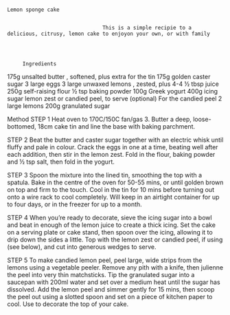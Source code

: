                                                                         Lemon sponge cake


                                   This is a simple recipie to a delicious, citrusy, lemon cake to enjoyon your own, or with family

               
        
        
         Ingredients

175g unsalted butter , softened, plus extra for the tin
175g golden caster sugar
3 large eggs
3 large unwaxed lemons , zested, plus 4-4 ½ tbsp juice
250g self-raising flour
½ tsp baking powder
100g Greek yogurt
400g icing sugar
lemon zest or candied peel, to serve (optional)
For the candied peel
2 large lemons
200g granulated sugar


Method
STEP 1
Heat oven to 170C/150C fan/gas 3. Butter a deep, loose-bottomed, 18cm cake tin and line the base with baking parchment. 

STEP 2
Beat the butter and caster sugar together with an electric whisk until fluffy and pale in colour. Crack the eggs in one at a time, beating well after each addition, then stir in the lemon zest. Fold in the flour, baking powder and ½ tsp salt, then fold in the yogurt. 

STEP 3
Spoon the mixture into the lined tin, smoothing the top with a spatula. Bake in the centre of the oven for 50-55 mins, or until golden brown on top and firm to the touch. Cool in the tin for 10 mins before turning out onto a wire rack to cool completely. Will keep in an airtight container for up to four days, or in the freezer for up to a month. 

STEP 4
When you’re ready to decorate, sieve the icing sugar into a bowl and beat in enough of the lemon juice to create a thick icing. Set the cake on a serving plate or cake stand, then spoon over the icing, allowing it to drip down the sides a little. Top with the lemon zest or candied peel, if using (see below), and cut into generous wedges to serve. 

STEP 5
To make candied lemon peel, peel large, wide strips from the lemons using a vegetable peeler. Remove any pith with a knife, then julienne the peel into very thin matchsticks. Tip the granulated sugar into a saucepan with 200ml water and set over a medium heat until the sugar has dissolved. Add the lemon peel and simmer gently for 15 mins, then scoop the peel out using a slotted spoon and set on a piece of kitchen paper to cool. Use to decorate the top of your cake. 


